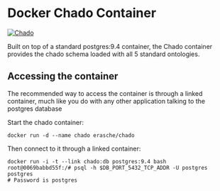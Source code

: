 # Docker Chado Container

[![Chado](http://dockeri.co/image/erasche/chado)](https://registry.hub.docker.com/u/erasche/chado/)

Built on top of a standard postgres:9.4 container, the Chado container provides
the chado schema loaded with all 5 standard ontologies.

## Accessing the container

The recommended way to access the container is through a linked container, much
like you do with any other application talking to the postgres database

Start the chado container:

```console
docker run -d --name chado erasche/chado
```

Then connect to it through a linked container:

```console
docker run -i -t --link chado:db postgres:9.4 bash
root@0069babbd55f:/# psql -h $DB_PORT_5432_TCP_ADDR -U postgres postgres
# Password is postgres
```

